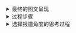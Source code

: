 <details>
 
<summary>最终的图文呈现</summary>

### 最终的图文呈现

在2018年生态环境部最新发布的《全国大、中城市固体废物污染环境防治年报》中，北京以901.8万吨的数据位列城市生活垃圾产生量第一，这些垃圾足以填满2.5个故宫。2013-2017年城市生活垃圾产生量排名前十的城市里，上海、北京轮流登顶榜首。北京与上海作为超大城市，是全国政治、经济、文化、国际交往的中心，人口数量一直居于城市人口的前列，相应的，产生的垃圾自然也比普通的大城市多。

![image](https://github.com/wangsihan98/homework/blob/master/homework4-picture1.jpg)

但在除以城市人口数来计算城市生活垃圾人均产生量时，我们发现第一位的城市变成了广州，其次是佛山，北京和上海分别居于第6位和第8位。为什么在计算人均后会出现这样的情况？城市垃圾产生量除了与人口有关，还与哪些因素有关呢？

查阅资料发现，城市生活垃圾产生量与城市的生产总值、居民消费水平、生活方式、能源状况等有关。

![image](https://github.com/wangsihan98/homework/blob/master/homework4-picture2.jpg)

![image](https://github.com/wangsihan98/homework/blob/master/homework4-picture3.jpg)

城市垃圾人均产生量与人均GDP基本呈正相关，但东莞、西安却不太符合这一规律。原因或许可以在“2017年城市生活垃圾人均产生量与人均消费支出的关系”图表中找到，东莞与深圳城市垃圾人均产生量和居民人均消费支出（气泡的大小）相当，但东莞的居民人均消费支出增长率却远高于深圳。这表明，一个经济正在快速发展的城市要比经济发展到一定水平的城市人均垃圾产生量大，这可能与城市居民的

这表明城市垃圾的产生受多方面因素的影响，不能简单只把它与GDP相连。但人均垃圾产生量也从侧面反映了一个城市的经济发展程度。

同时，我们从图表中可以看出，广东省的四个市居于人均垃圾产生量的前四位，这肯定不是巧合，与广东近几年的发展是离不开的。

</details>

<details>
 
<summary>过程步骤</summary>

### 过程步骤

##### 1.数据来源

[中华人民共和国生态环境部《2018年全国大中城市固体废物污染环境防治年报》](http://gts.mee.gov.cn/gtfwgl/gtfwjkglgg/201901/P020190102329655586300.pdf)

[中国统计信息网](http://www.tjcn.org/)

[北京市统计局](http://www.bjstats.gov.cn/tjsj/tjgb/ndgb/)

[上海市统计局](http://tjj.sh.gov.cn/html/sjfb/ydsj/)

[广州市统计局 2017年广州市人口规模及分布情况](http://www.gzstats.gov.cn/gzstats/tjgb_qtgb/201802/cf533209a9cc46d08da1f6070a65067e.shtml)

[深圳市统计局 深圳市2017年国民经济和社会发展统计公报](http://www.sz.gov.cn/sztjj2015/zwgk/zfxxgkml/tjsj/tjgb/201804/t20180416_11765330.htm)

[成都市统计局 成都市统计局关于2017年成都市主要人口数据的公告](http://www.cdstats.chengdu.gov.cn/htm/detail_95445.html)

[杭州政府网 2017年杭州市国民经济和社会发展统计公报](http://www.hangzhou.gov.cn/art/2018/5/21/art_805865_18193579.html)

[武汉市统计局 2017年武汉市国民经济和社会发展统计公报](http://tjj.wuhan.gov.cn/details.aspx?id=3957)

[东莞市人民政府 2017年东莞市国民经济和社会发展统计公报](http://www.dg.gov.cn/007330010/0600/201804/c13535ad13ee42d5bb634a37e3cf358d.shtml)

[广东省人民政府 2017年佛山市统计公报出炉：常住人口增量逾19万 超国内多个经济强市](http://www.gd.gov.cn/ywdt/dsdt/201804/t20180411_268847.htm)

##### 2.参考的资料、数据收集过程

[1] 周翠红、路迈西、吴文伟、白茹：《北京市城市生活垃圾产量预测》，中国矿业大学学报，2003年第32卷第2期

[2] [5年城市数据，为什么垃圾与GDP一起增长？](http://finance.sina.com.cn/stock/relnews/us/2019-07-03/doc-ihytcitk9516767.shtml)

[3] [广州全面推进垃圾分类！去年人均每天制造垃圾2.7斤超过京沪](http://m.mp.oeeee.com/a/BAAFRD000020190709179952.html)

##### 3.数据分析和呈现的步骤

我把十个城市的生活垃圾产生量、城市常住人口、城市GDP输入到Excel中，计算出城市生活垃圾人均产生量、城市人均GDP，分别对这两项进行排序，观察城市生活垃圾产生量、市生活垃圾人均产生量、城市人均GDP这三项排名的变化。

我用的是数可视Hanabi做的图，我挑选了一些模板进行拟合，但最后还是发现柱状图或者条形图才最简单直观，虽然不够美观。我觉得数据会限制模板的选择，如果是全国各地的垃圾数据就容易做出好看高级的地图，但另一方面也反映了我在制图方面的经验不足。

在绘制第二个图时，Hanabi上没有非常符合的模板，所以我用它做了一个简单的数据呈现后，放到PS里加上了一些坐标和图示。选择哑铃图是想表示城市人均GDP与人均垃圾生产量之间的差距，差距小表示人均垃圾产量与GDP在是个城市中的排名相当，能够通过垃圾生产量反映GDP水平，但直观看到十个城市的可视化数据后，发现人均垃圾生产量和人均GDP联系也是有限的。

</details>

<details>
 
<summary>选择报道角度的思考过程</summary>

### 选择报道角度的思考过程

我在浏览关于垃圾的数据新闻时，比如《如果北京的垃圾不处理 4个半月就可以淹没故宫》、《中国是进口塑料垃圾最多的国家》、《我们生活的世界，就像一个垃圾场》等，分别从对垃圾量的形象表现、中国塑料垃圾的现状、垃圾的回收等角度对与垃圾相关的数据进行了处理。但在概括省份及城市的垃圾生产量排名时，只简单解释了图表的内容，过于笼统和简单。我认为，省份与直辖市是不能放在一起直接进行比较和排名的，二者在人口、土地面积等方面差别较大。即便是城市之间的比较，直辖市与地级市也在人口、面积方面有所区别。所以，我觉得城市生活垃圾总生产量不是一个可以准确衡量城市垃圾污染的指标，相比之下，人均生产量可能更准确一些。

于是，在我找到排名前十各市的数据并运算后，发现北京并不是人均生活垃圾生产量最多的城市，反而是广州。我在想，这个算出来的“商”究竟有什么意义呢？它是由什么因素影响，又可以代表什么呢？

所以，数据计算可以作为一个起点，启发我们去研究数据背后的原因。

在查找资料后，我发现一个城市的人均垃圾生产量与人均GDP、社会生活水平、生活方式等都有关系。我同时计算了各市的人均GDP，发现有些数据是吻合的，但东莞市、西安市却是少有的GDP低但人均垃圾生产量高的城市。所以人均GDP无法完全解释人均垃圾生产量，可能GDP增长到一定程度，城市文明程度也在增高，环保意识加强，产生的垃圾反而少。


</details>
